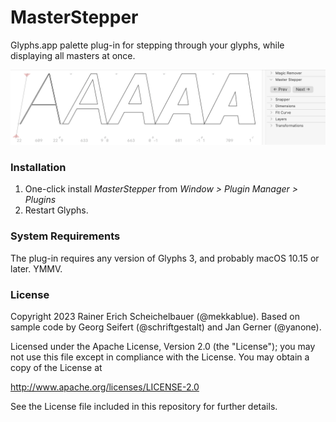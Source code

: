 # MasterStepper

Glyphs.app palette plug-in for stepping through your glyphs, while displaying all masters at once.

![MasterStepper](MasterStepper.png)

### Installation

1. One-click install *MasterStepper* from *Window > Plugin Manager > Plugins*
2. Restart Glyphs.

### System Requirements

The plug-in requires any version of Glyphs&nbsp;3, and probably macOS&nbsp;10.15 or later. YMMV.

### License

Copyright 2023 Rainer Erich Scheichelbauer (@mekkablue).
Based on sample code by Georg Seifert (@schriftgestalt) and Jan Gerner (@yanone).

Licensed under the Apache License, Version 2.0 (the "License");
you may not use this file except in compliance with the License.
You may obtain a copy of the License at

http://www.apache.org/licenses/LICENSE-2.0

See the License file included in this repository for further details.

